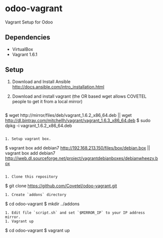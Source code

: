 odoo-vagrant
============

Vagrant Setup for Odoo

Dependencies
------------

* VirtualBox
* Vagrant 1.6.1

Setup
-----

1. Download and Install Ansible http://docs.ansible.com/intro_installation.html


1. Download and install vagrant (the OR based wget allows COVETEL people to get it from a local mirror)

   ```
$ wget http://mirror/files/deb/vagrant_1.6.2_x86_64.deb || wget http://dl.bintray.com/mitchellh/vagrant/vagrant_1.6.3_x86_64.deb
$ sudo dpkg -i vagrant_1.6.2_x86_64.deb

   ```

1. Setup vagrant box.

   ```
$ vagrant box add debian7 http://192.168.213.150/files/box/debian.box || vagrant box add debian7 http://iweb.dl.sourceforge.net/project/vagrantdebianboxes/debianwheezy.box

   ```
   
1. Clone this repository 

   ```
$ git clone https://github.com/Covetel/odoo-vagrant.git

   ```
1. Create `addons` directory

   ```
$ cd odoo-vagrant
$ mkdir ../addons
   ```
1. Edit file `script.sh` and set `$MIRROR_IP` to your IP address mirror.
1. Vagrant up

   ```
$ cd odoo-vagrant
$ vagrant up
   ```
